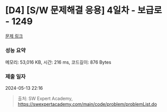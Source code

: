 # [D4] [S/W 문제해결 응용] 4일차 - 보급로 - 1249 

[문제 링크](https://swexpertacademy.com/main/code/problem/problemDetail.do?contestProbId=AV15QRX6APsCFAYD) 

### 성능 요약

메모리: 53,016 KB, 시간: 216 ms, 코드길이: 876 Bytes

### 제출 일자

2024-05-13 22:16



> 출처: SW Expert Academy, https://swexpertacademy.com/main/code/problem/problemList.do